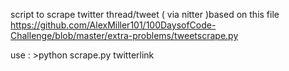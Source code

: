 script to scrape twitter thread/tweet ( via nitter )based on this file 
https://github.com/AlexMiller101/100DaysofCode-Challenge/blob/master/extra-problems/tweetscrape.py

use : >python scrape.py twitterlink
